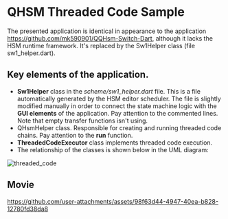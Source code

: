 # QHSM Threaded Code Sample

The presented application is identical in appearance to the application https://github.com/mk590901/QQHsm-Switch-Dart, although it lacks the HSM runtime framework. It's replaced by the Sw1Helper class (file sw1_helper.dart).

## Key elements of the application.
* __Sw1Helper__ class in the _scheme/sw1_helper.dart_ file. This is a file automatically generated by the HSM editor scheduler. The file is slightly modified manually in order to connect the state machine logic with the __GUI elements__ of the application. Pay attention to the commented lines. Note that empty transfer functions isn't using.
* QHsmHelper class. Responsible for creating and running threaded code chains. Pay attention to the __run__ function.
* __ThreadedCodeExecutor__ class implements threaded code execution.
* The relationship of the classes is shown below in the UML diagram:

![threaded_code](https://github.com/user-attachments/assets/6caa4671-6ade-42ad-a673-14f767f055b7)

## Movie

https://github.com/user-attachments/assets/98f63d44-4947-40ea-b828-12780fd38da8

